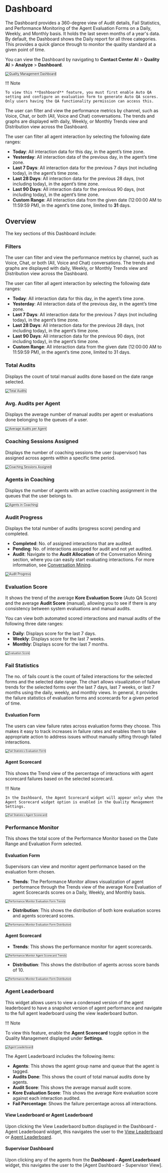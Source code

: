 # Dashboard

The Dashboard provides a 360-degree view of Audit details, Fail Statistics, and Performance Monitoring of the Agent Evaluation Forms on a Daily, Weekly, and Monthly basis. It holds the last seven months of a year's data. By default, the Dashboard shows the Daily report for all three categories. This provides a quick glance through to monitor the quality standard at a given point of time.

You can view the Dashboard by navigating to **Contact Center AI** > **Quality AI** > **Analyze** > **Dashboard**.  

<img src="../dashboard/images/qm-dashboard.png" alt="Quality Management Dashboard" title="Quality Management Dashboard" style="border: 1px solid gray; zoom:70%;">

!!! Note

    To view this **Dashboard** feature, you must first enable Auto QA setting and configure an evaluation form to generate Auto QA scores. Only users having the QA functionality permission can access this.

The user can filter and view the performance metrics by channel, such as Voice, Chat, or both (All, Voice and Chat) conversations. The trends and graphs are displayed with daily, Weekly, or Monthly Trends view and Distribution view across the Dashboard.

The user can filter all agent interaction by selecting the following date ranges:

* **Today**: All interaction data for this day, in the agent’s time zone.
* **Yesterday**: All interaction data of the previous day, in the agent’s time zone.
* **Last 7 Days**: All interaction data for the previous 7 days (not including today), in the agent’s time zone.
* **Last 28 Days**: All interaction data for the previous 28 days, (not including today), in the agent’s time zone.
* **Last 90 Days**: All interaction data for the previous 90 days, (not including today), in the agent’s time zone.
* **Custom Range**: All interaction data from the given date (12:00:00 AM to 11:59:59 PM), in the agent’s time zone, limited to **31** days.

## Overview
The key sections of this Dashboard include:

### Filters
The user can filter and view the performance metrics by channel, such as Voice, Chat, or both (All, Voice and Chat) conversations. The trends and graphs are displayed with daily, Weekly, or Monthly Trends view and Distribution view across the Dashboard.

The user can filter all agent interaction by selecting the following date ranges:

* **Today**: All interaction data for this day, in the agent’s time zone.
* **Yesterday**: All interaction data of the previous day, in the agent’s time zone.
* **Last 7 Days**: All interaction data for the previous 7 days (not including today), in the agent’s time zone.
* **Last 28 Days**: All interaction data for the previous 28 days, (not including today), in the agent’s time zone.
* **Last 90 Days**: All interaction data for the previous 90 days, (not including today), in the agent’s time zone.
* **Custom Range**: All interaction data from the given date (12:00:00 AM to 11:59:59 PM), in the agent’s time zone, limited to 31 days.

### Total Audits
Displays the count of total manual audits done based on the date range selected.  

<img src="../dashboard/images/total-audits.png" alt="Total Audits" title="Total Audits" style="border: 1px solid gray; zoom:70%;">

### Avg. Audits per Agent
Displays the average number of manual audits per agent or evaluations done belonging to the queues of a user.

<img src="../dashboard/images/avg-audits-per-agent.png" alt="Average Audits per Agent" title="Average Audits per Agent" style="border: 1px solid gray; zoom:70%;">

### Coaching Sessions Assigned
Displays the number of coaching sessions the user (supervisor) has assigned across agents within a specific time period.

<img src="../dashboard/images/coaching-sesssions-assigned.png" alt="Coaching Sessions Assigned" title="Coaching Sessions Assigned" style="border: 1px solid gray; zoom:70%;">

### Agents in Coaching
Displays the number of agents with an active coaching assignment in the queues that the user belongs to.  

<img src="../dashboard/images/agents-in-coaching.png" alt="Agents in Coaching" title="Agents in Coaching" style="border: 1px solid gray; zoom:70%;">

### Audit Progress
Displays the total number of audits (progress score) pending and completed.

* **Completed**: No. of assigned interactions that are audited.
* **Pending**: No. of interactions assigned for audit and not yet audited.
* **Audit**: Navigate to the **Audit Allocation** of the Conversation Mining section, where you can easily start evaluating interactions. For more information, see [Conversation Mining](../analyze/conversation-mining.md).

<img src="../dashboard/images/audit-progress.png" alt="Audit Progress" title="Audit Progress" style="border: 1px solid gray; zoom:70%;">

### Evaluation Score 
It shows the trend of the average **Kore Evaluation Score** (Auto QA Score) and the average **Audit Score** (manual), allowing you to see if there is any consistency between system evaluations and manual audits. 

You can view both automated scored interactions and manual audits of the following three date ranges:  
* **Daily**: Displays score for the last 7 days.
* **Weekly**: Displays score for the last 7 weeks.
* **Monthly**: Displays score for the last 7 months.
  
<img src="../dashboard/images/evaluation-score.png" alt="Evaluation Score" title="Evaluation Score" style="border: 1px solid gray; zoom:60%;">

### Fail Statistics
The no. of fails count is the count of failed interactions for the selected forms and the selected date range. The chart allows visualization of failure trends for the selected forms over the last 7 days, last 7 weeks, or last 7 months using the daily, weekly, and monthly views. In general, it provides the failure statistics of evaluation forms and scorecards for a given period of time.

#### Evaluation Form
The users can view failure rates across evaluation forms they choose. This makes it easy to track increases in failure rates and enables them to take appropriate action to address issues without manually sifting through failed interactions.

<img src="../dashboard/images/fail-stat-evaluation-form.png" alt="Fail Statistics Evaluation Form" title="Fail Statistics Evaluation Form" style="border: 1px solid gray; zoom:60%;">

#### Agent Scorecard
This shows the Trend view of the percentage of interactions with agent scorecard failures based on the selected scorecard.

!!! Note

    In the Dashboard, the Agent Scorecard widget will appear only when the Agent Scorecard widget option is enabled in the Quality Management Settings.

<img src="../dashboard/images/fail-stat-agent-scorecard.png" alt="Fail Statistics Agent Scorecard" title="Fail Statistics Agent Scorecard" style="border: 1px solid gray; zoom:60%;">

### Performance Monitor

This shows the total score of the Performance Monitor based on the Date Range and Evaluation Form selected. 

#### Evaluation Form
Supervisors can view and monitor agent performance based on the evaluation form chosen.

* **Trends**: The Performance Monitor allows visualization of agent performance through the Trends view of the average Kore Evaluation of agent Scorecards scores on a Daily, Weekly, and Monthly basis.  

<img src="../dashboard/images/performance-monitor-evaluation-form-trends.png" alt="Performance Monitor Evaluation Form Trends" title="Performance Monitor Evaluation Form Trends" style="border: 1px solid gray; zoom:60%;">

* **Distribution**: This shows the distribution of both kore evaluation scores and agents scorecard scores.

<img src="../dashboard/images/performance-monitor-evaluation-form-distribution.png" alt="Performance Monitor Evaluation Form Distribution" title="Performance Monitor Evaluation Form Distribution" style="border: 1px solid gray; zoom:60%;">

#### Agent Scorecard

* **Trends**: This shows the performance monitor for agent scorecards.

<img src="../dashboard/images/performance-monitor-agent-scorecard-trends.png" alt="Performance Monitor Agent Scorecard Trends" title="Performance Monitor Agent Scorecard Trends" style="border: 1px solid gray; zoom:60%;">

* **Distribution**: This shows the distribution of agents across score bands of 10. 

<img src="../dashboard/images/performance-monitor-agent-scorecard-distribution.png" alt="Performance Monitor Evaluation Form Distribution" title="Performance Monitor Agent Scorecard Distribution" style="border: 1px solid gray; zoom:60%;">

### Agent Leaderboard

This widget allows users to view a condensed version of the agent leaderboard to have a snapshot version of agent performance and navigate to the full agent leaderboard using the view leaderboard button.

!!! Note

   To view this feature, enable the **Agent Scorecard** toggle option in the Quality Management displayed under **Settings**.

<img src="../dashboard/images/agent-leaderboard.png" alt="Agent Leaderboard" title="Agent Leaderboard" style="border: 1px solid gray; zoom:60%;">

The Agent Leaderboard includes the following items:
* **Agents**: This shows the agent group name and queue that the agent is tagged.
* **Audits Done**: This shows the count of total manual audits done by agents.
* **Audit Score**: This shows the average manual audit score.
* **Kore Evaluation Score**: This shows the average Kore evaluation score against each interaction audited.
* **Fail Percentage**: Shows the failure percentage across all interactions.

#### View Leaderboard or Agent Leaderboard

Upon clicking the View Leaderbaord button displayed in the Dashboard - Agent Leaderboard widget, this navigates the user to the [View Leaderboard](../analyze/agent-leaderboard.md) or [Agent Leaderboard](../analyze/agent-leaderboard.md).

#### Supervisor Dashboard

Upon clicking any of the agents from the **Dashboard - Agent Leaderboard** widget, this navigates the user to the [Agent Dashboard - Supervisor View].  


